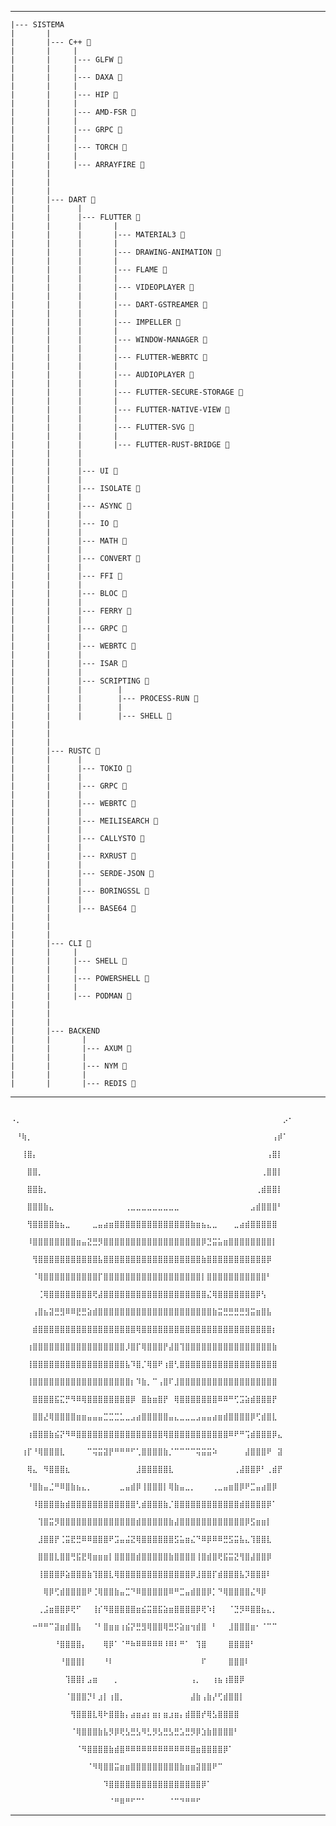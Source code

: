 ----

    |--- SISTEMA
    |       |
    |       |--- C++ 🌱
    |       |     |
    |       |     |--- GLFW 🌱
    |       |     |
    |       |     |--- DAXA 🌱
    |       |     |
    |       |     |--- HIP 🌱
    |       |     |
    |       |     |--- AMD-FSR 🌱
    |       |     |
    |       |     |--- GRPC 🌱
    |       |     |
    |       |     |--- TORCH 🌱
    |       |     |
    |       |     |--- ARRAYFIRE 🌱
    |       |
    |       |
    |       |
    |       |--- DART 🌱
    |       |      |
    |       |      |--- FLUTTER 🌱
    |       |      |       |
    |       |      |       |--- MATERIAL3 🌱
    |       |      |       |
    |       |      |       |--- DRAWING-ANIMATION 🌱
    |       |      |       |
    |       |      |       |--- FLAME 🌱
    |       |      |       |
    |       |      |       |--- VIDEOPLAYER 🌱
    |       |      |       |
    |       |      |       |--- DART-GSTREAMER 🌱
    |       |      |       |
    |       |      |       |--- IMPELLER 🌱
    |       |      |       |
    |       |      |       |--- WINDOW-MANAGER 🌱
    |       |      |       |
    |       |      |       |--- FLUTTER-WEBRTC 🌱
    |       |      |       |
    |       |      |       |--- AUDIOPLAYER 🌱
    |       |      |       |
    |       |      |       |--- FLUTTER-SECURE-STORAGE 🌱
    |       |      |       |
    |       |      |       |--- FLUTTER-NATIVE-VIEW 🌱
    |       |      |       |
    |       |      |       |--- FLUTTER-SVG 🌱
    |       |      |       |
    |       |      |       |--- FLUTTER-RUST-BRIDGE 🌱
    |       |      |
    |       |      |
    |       |      |--- UI 🌱
    |       |      |
    |       |      |--- ISOLATE 🌱
    |       |      |
    |       |      |--- ASYNC 🌱
    |       |      |
    |       |      |--- IO 🌱
    |       |      |
    |       |      |--- MATH 🌱
    |       |      |
    |       |      |--- CONVERT 🌱
    |       |      |
    |       |      |--- FFI 🌱
    |       |      |
    |       |      |--- BLOC 🌱
    |       |      |
    |       |      |--- FERRY 🌱
    |       |      |
    |       |      |--- GRPC 🌱
    |       |      |
    |       |      |--- WEBRTC 🌱
    |       |      |
    |       |      |--- ISAR 🌱
    |       |      |
    |       |      |--- SCRIPTING 🌱
    |       |      |        |
    |       |      |        |--- PROCESS-RUN 🌱
    |       |      |        |
    |       |      |        |--- SHELL 🌱
    |       |
    |       |
    |       |
    |       |--- RUSTC 🌱
    |       |      |
    |       |      |--- TOKIO 🌱
    |       |      |
    |       |      |--- GRPC 🌱
    |       |      |
    |       |      |--- WEBRTC 🌱
    |       |      |
    |       |      |--- MEILISEARCH 🌱
    |       |      |
    |       |      |--- CALLYSTO 🌱
    |       |      |
    |       |      |--- RXRUST 🌱
    |       |      |
    |       |      |--- SERDE-JSON 🌱
    |       |      |
    |       |      |--- BORINGSSL 🌱
    |       |      |
    |       |      |--- BASE64 🌱
    |       |
    |       |
    |       |
    |       |--- CLI 🌱
    |       |     |
    |       |     |--- SHELL 🌱
    |       |     |
    |       |     |--- POWERSHELL 🌱
    |       |     |
    |       |     |--- PODMAN 🌱
    |       |
    |       |
    |       |
    |       |--- BACKEND
    |       |       |
    |       |       |--- AXUM 🌱
    |       |       |
    |       |       |--- NYM 🌱
    |       |       |
    |       |       |--- REDIS 🌱

---
       
                                ⠠⡀⠀⠀⠀⠀⠀⠀⠀⠀⠀⠀⠀⠀⠀⠀⠀⠀⠀⠀⠀⠀⠀⠀⠀⠀⠀⠀⠀⠀⠀⠀⠀⠀⠀⠀⠀⠀⠀⠀⠀⠀⠀⠀⠀⠀⠀⠀⠀⠀⡠⠂
                                ⠀⠘⢷⡀⠀⠀⠀⠀⠀⠀⠀⠀⠀⠀⠀⠀⠀⠀⠀⠀⠀⠀⠀⠀⠀⠀⠀⠀⠀⠀⠀⠀⠀⠀⠀⠀⠀⠀⠀⠀⠀⠀⠀⠀⠀⠀⠀⠀⢠⡾⠁⠀
                                ⠀⠀⢸⣿⡄⠀⠀⠀⠀⠀⠀⠀⠀⠀⠀⠀⠀⠀⠀⠀⠀⠀⠀⠀⠀⠀⠀⠀⠀⠀⠀⠀⠀⠀⠀⠀⠀⠀⠀⠀⠀⠀⠀⠀⠀⠀⠀⢠⣿⡇⠀⠀
                                ⠀⠀⠀⣿⣿⡀⠀⠀⠀⠀⠀⠀⠀⠀⠀⠀⠀⠀⠀⠀⠀⠀⠀⠀⠀⠀⠀⠀⠀⠀⠀⠀⠀⠀⠀⠀⠀⠀⠀⠀⠀⠀⠀⠀⠀⠀⢀⣿⣿⡇⠀⠀
                                ⠀⠀⠀⣿⣿⣷⡀⠀⠀⠀⠀⠀⠀⠀⠀⠀⠀⠀⠀⠀⠀⠀⠀⠀⠀⠀⠀⠀⠀⠀⠀⠀⠀⠀⠀⠀⠀⠀⠀⠀⠀⠀⠀⠀⠀⢀⣾⣿⣿⡇⠀⠀
                                ⠀⠀⠀⣿⣿⣿⣷⣄⠀⠀⠀⠀⠀⠀⠀⠀⠀⠀⠀⠀⠀⢀⣀⣀⣀⣀⣀⣀⣀⣀⣀⠀⠀⠀⠀⠀⠀⠀⠀⠀⠀⠀⠀⠀⣠⣾⣿⣿⣿⠃⠀⠀
                                ⠀⠀⠀⢻⣿⣿⣿⣿⣷⣦⣀⠀⠀⠀⠀⣀⣤⣴⣶⣿⣿⣿⣿⣿⣿⣿⣿⣿⣿⣿⣿⣿⣿⣷⣶⣦⣄⣀⠀⠀⠀⣀⣴⣾⣿⣿⣿⣿⣿⠀⠀⠀
                                ⠀⠀⠀⠸⣿⣿⣿⣿⣿⣿⣿⣿⣶⣤⣝⣛⡻⣿⣿⣿⣿⣿⣿⣿⣿⣿⣿⣿⣿⣿⣿⣿⣿⣿⣿⡿⣙⣭⣥⣶⣿⣿⣿⣿⣿⣿⣿⣿⡇⠀⠀⠀
                                ⠀⠀⠀⠀⢻⣿⣿⣿⣿⣿⣿⣿⣿⣿⣿⣿⣧⣿⣿⣿⣿⣿⣿⣿⣿⣿⣿⣿⣿⣿⣿⣿⣿⣿⣿⣷⣿⣿⣿⣿⣿⣿⣿⣿⣿⣿⣿⡿⠀⠀⠀⠀
                                ⠀⠀⠀⠀⠈⢿⣿⣿⣿⣿⣿⣿⣿⣿⣿⣿⡏⣿⣿⣿⣿⣿⣿⣿⣿⣿⣿⣿⣿⣿⣿⣿⣿⣿⣿⡇⣿⣿⣿⣿⣿⣿⣿⣿⣿⣿⣿⠃⠀⠀⠀⠀
                                ⠀⠀⠀⠀⠀⢈⢿⣿⣿⣿⣿⣿⣿⣿⣿⢟⣼⣿⣿⣿⣿⣿⣿⣿⣿⣿⣿⣿⣿⣿⣿⣿⣿⣿⣿⣿⣌⢿⣿⣿⣿⣿⣿⣿⣿⡿⢣⠀⠀⠀⠀⠀
                                ⠀⠀⠀⠀⢠⣿⣦⣽⣛⣻⠿⠿⣟⣛⣵⣾⣿⣿⣿⣿⣿⣿⣿⣿⣿⣿⣿⣿⣿⣿⣿⣿⣿⣿⣿⣿⣿⣷⣭⣛⣛⣛⣛⣻⣭⣶⣿⣧⠀⠀⠀⠀
                                ⠀⠀⠀⠀⣾⣿⣿⣿⣿⣿⣿⣿⣿⣿⣿⣿⣿⣿⣿⣿⣿⣿⣿⢿⣿⣿⣿⣿⣿⣿⣿⣿⣿⣿⣿⣿⣿⣿⣿⣿⣿⣿⣿⣿⣿⣿⣿⣿⡆⠀⠀⠀
                                ⠀⠀⠀⢰⣿⣿⣿⣿⣿⣿⣿⣿⣿⣿⣿⣿⣿⣿⣿⣿⣿⡸⣿⡏⢿⣿⣿⣿⡟⣼⣿⢹⣿⣿⣿⣿⣿⣿⣿⣿⣿⣿⣿⣿⣿⣿⣿⣿⣷⠀⠀⠀
                                ⠀⠀⠀⢸⣿⣿⣿⣿⣿⣿⣿⣿⣿⣿⣿⣿⣿⣿⣿⣿⣿⣧⠹⣿⡈⢿⣿⠟⢰⣿⢃⣿⣿⣿⣿⣿⣿⣿⣿⣿⣿⣿⣿⣿⣿⣿⣿⣿⣿⠀⠀⠀
                                ⠀⠀⠀⢸⣿⣿⣿⣿⣿⣿⣿⣿⣿⣿⣿⣿⣿⣿⣿⣿⣿⣿⡆⠹⣷⡀⠉⢠⣿⠏⣸⣿⣿⣿⣿⣿⣿⣿⣿⣿⣿⣿⣿⣿⣿⣿⣿⣿⣿⠀⠀⠀
                                ⠀⠀⠀⠀⣿⣿⣿⣿⣯⣍⡛⠻⠿⢿⣿⣿⣿⣿⣿⣿⣿⣿⡿⠀⣿⣷⣶⣿⡟⠀⢿⣿⣿⣿⣿⣿⣿⣿⠿⠿⠛⢋⣩⣵⣾⣿⣿⣿⡟⠀⠀⠀
                                ⠀⠀⠀⠀⣿⣿⣜⢿⣿⣿⣿⣿⣶⣶⣤⣤⣤⣉⣉⣉⣁⣀⣠⣴⣿⣿⣿⣿⣿⣤⣄⣀⣀⣀⣠⣤⣤⣴⣶⣾⣿⣿⣿⣿⡿⢋⣾⣿⣇⠀⠀⠀
                                ⠀⠀⠀⢰⣿⣿⣿⣷⣮⡝⠻⠿⣿⣿⣿⣿⣿⣿⣿⣿⣿⣿⣿⣿⣿⣿⣿⣿⢿⣿⣿⣿⣿⣿⣿⣿⣿⣿⣿⣿⠿⠟⠛⢩⣾⣿⣿⣿⡿⣄⠀⠀
                                ⠀⠀⢰⡏⠘⢿⣿⣿⣿⣇⠀⠀⠀⠀⠉⢭⣭⣽⡟⠛⠛⠛⠋⢁⣿⣿⣿⣿⣷⡈⠉⠉⠉⠉⢭⣭⣭⠵⠀⠀⠀⠀⠀⣼⣿⣿⣿⠟⠀⣽⠀⠀
                                ⠀⠀⠀⢿⣄⠀⠻⣿⣿⣿⣆⠀⠀⠀⠀⠀⠀⠀⠀⠀⠀⠀⠀⣸⣿⣿⣿⣿⣿⣇⠀⠀⠀⠀⠀⠀⠀⠀⠀⠀⠀⢀⣼⣿⣿⡿⠃⢀⣾⡟⠀⠀
                                ⠀⠀⠀⠘⣿⣷⣤⣈⠛⠿⣿⣷⣦⣄⡀⠀⠀⠀⠀⠀⣀⣤⣾⡿⢸⣿⣿⣿⡇⢿⣷⣤⣀⡀⠀⠀⠀⢀⣀⣤⣶⣿⡿⠟⣉⣤⣴⣿⡿⠀⠀⠀
                                ⠀⠀⠀⠀⠸⣿⣿⣿⣿⣷⣾⣿⣿⣿⣿⣿⣿⣿⣿⣿⣿⣿⣿⢃⣾⣿⣿⣿⣷⡈⣿⣿⣿⣿⣿⣿⣿⣿⣿⣿⣿⣿⣾⣿⣿⣿⣿⡿⠁⠀⠀⠀
                                ⠀⠀⠀⠀⠀⢹⣿⣭⡻⣿⣿⣿⣿⣿⣿⣿⣿⣿⣿⣿⣿⣿⣿⣾⣿⣿⣿⣿⣿⣷⣼⣿⣿⣿⣿⣿⣿⣿⣿⣿⣿⣿⣿⡿⣫⣶⣶⡇⠀⠀⠀⠀
                                ⠀⠀⠀⠀⠀⣸⣿⣿⡟⢈⣭⣟⣛⠿⠿⣿⣿⣿⠟⣩⣤⣬⣝⢿⣿⣿⣿⣿⣿⣿⣫⣥⣶⣌⠙⠿⡿⠿⠿⣛⣫⣭⣧⣄⢹⣿⣿⣇⠀⠀⠀⠀
                                ⠀⠀⠀⠀⠀⣿⣿⣿⣇⣿⣿⢛⣯⣟⢿⣶⣶⣶⡇⣿⣿⣿⣿⣾⣿⣿⣿⣿⣿⣷⣿⣿⣿⣿⢸⣿⣾⣿⢟⣯⣭⣝⢻⣿⣼⣿⣿⡿⠀⠀⠀⠀
                                ⠀⠀⠀⠀⠀⢸⣿⣿⣿⡿⣵⣿⣿⣿⣷⢹⣿⣿⣇⢿⣿⣿⣿⣿⣿⣿⣿⣿⣿⣿⣿⣿⣿⡿⣸⣿⣿⡏⣾⣿⣿⣿⣧⡹⣿⣿⣿⠇⠀⠀⠀⠀
                                ⠀⠀⠀⠀⠀⠀⢿⡿⢋⣾⣿⣿⣿⣿⠟⢈⢿⣿⣿⣷⣤⣉⠙⠿⣿⣿⣿⣿⣿⠿⠛⣉⣤⣾⣿⣿⡿⡁⠙⢿⣿⣿⣿⣿⣌⠻⡿⠀⠀⠀⠀⠀
                                ⠀⠀⠀⠀⠀⢀⣨⣶⣿⣿⡿⢟⠋⠀⠀⢸⡎⠻⣿⣿⣿⣿⣿⣶⣮⣭⣿⣯⣵⣶⣿⣿⣿⣿⡿⢟⠱⡇⠀⠀⠈⣙⡻⠿⣿⣿⣦⣄⡀⠀⠀⠀
                                ⠀⠀⠀⠀⠒⠛⠛⠉⣽⣶⣾⣿⣧⠀⠀⠈⠃⣿⣶⣶⢰⣮⡝⣛⣻⢿⣿⣿⢿⣛⡫⣵⣶⢲⣾⣿⠀⠃⠀⠀⣸⣿⣿⣿⣶⠂⠈⠉⠉⠀⠀⠀
                                ⠀⠀⠀⠀⠀⠀⠀⠀⠘⣿⣿⣿⣿⡄⠀⠀⠀⢿⡿⠁⠈⠛⠷⠿⠿⠿⠿⠿⠸⠿⠇⠛⠁⠀⢹⣿⠀⠀⠀⠀⣿⣿⣿⣿⠃⠀⠀⠀⠀⠀⠀⠀
                                ⠀⠀⠀⠀⠀⠀⠀⠀⠀⠘⣿⣿⣿⡇⠀⠀⠀⠘⠇⠀⠀⠀⠀⠀⠀⠀⠀⠀⠀⠀⠀⠀⠀⠀⠀⠏⠀⠀⠀⠀⣿⣿⣿⠇⠀⠀⠀⠀⠀⠀⠀⠀
                                ⠀⠀⠀⠀⠀⠀⠀⠀⠀⠀⢹⣿⣿⡇⣠⣶⠀⠀⠀⡀⠀⠀⠀⠀⠀⠀⠀⠀⠀⠀⠀⠀⠀⢠⡀⠀⠀⢰⣦⢰⣿⣿⡿⠀⠀⠀⠀⠀⠀⠀⠀⠀
                                ⠀⠀⠀⠀⠀⠀⠀⠀⠀⠀⠈⣿⣿⣿⡙⠇⣰⡇⢰⣿⡀⠀⠀⠀⠀⠀⠀⠀⠀⠀⠀⠀⠀⣼⣷⢠⣷⡜⢋⣾⣿⣿⡇⠀⠀⠀⠀⠀⠀⠀⠀⠀
                                ⠀⠀⠀⠀⠀⠀⠀⠀⠀⠀⠀⢻⣿⣿⣿⣇⢿⠗⣿⣿⣷⡄⣴⣶⣴⡆⣶⡆⣶⣰⣶⡄⣾⣿⣿⡞⢿⣣⣿⣿⣿⣿⠀⠀⠀⠀⠀⠀⠀⠀⠀⠀
                                ⠀⠀⠀⠀⠀⠀⠀⠀⠀⠀⠀⠈⢿⣿⣿⣿⣷⣧⡻⡿⢟⣣⣛⣣⠻⣃⡻⣣⣛⣣⣛⣡⣛⡻⡿⣱⣷⣿⣿⣿⣿⠃⠀⠀⠀⠀⠀⠀⠀⠀⠀⠀
                                ⠀⠀⠀⠀⠀⠀⠀⠀⠀⠀⠀⠀⠈⠻⣿⣿⣿⣿⣷⣾⣿⠿⠿⠿⠿⠿⠿⠿⠿⠿⠿⠿⠿⣿⣶⣿⣿⣿⣿⡿⠁⠀⠀⠀⠀⠀⠀⠀⠀⠀⠀⠀
                                ⠀⠀⠀⠀⠀⠀⠀⠀⠀⠀⠀⠀⠀⠀⠈⠻⢿⣿⣿⣭⣶⣶⣿⣿⣿⣿⣿⣿⣿⣿⣿⣷⣶⣶⣽⣿⣿⠟⠉⠀⠀⠀⠀⠀⠀⠀⠀⠀⠀⠀⠀⠀
                                ⠀⠀⠀⠀⠀⠀⠀⠀⠀⠀⠀⠀⠀⠀⠀⠀⠀⠹⣿⣿⣿⣿⣿⣿⣿⣿⣿⣿⣿⣿⣿⣿⣿⣿⣿⡿⠁⠀⠀⠀⠀⠀⠀⠀⠀⠀⠀⠀⠀⠀⠀⠀
                                ⠀⠀⠀⠀⠀⠀⠀⠀⠀⠀⠀⠀⠀⠀⠀⠀⠀⠀⠈⠛⠿⠛⠋⠉⠁⠀⠀⠀⠀⠈⠉⠙⠛⠛⠋⠀⠀⠀⠀⠀⠀⠀⠀⠀⠀⠀⠀⠀⠀⠀⠀⠀

---
